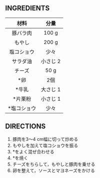 ## INGREDIENTS
|材料|分量|
|:--:|:--:|
|豚バラ肉|100 g|
|もやし|200 g|
|塩コショウ|少々|
|サラダ油|小さじ 2|
|チーズ|50 g|
|\*卵|2個|
|\*牛乳|大さじ 1|
|\*片栗粉|小さじ 1|
|\*塩コショウ|少々|

## DIRECTIONS
1. 豚肉を3〜4 cm幅に切って炒める
1. もやしを加えて塩コショウを振る
1. \*をよく混ぜ合わせる
1. \*を焼く
1. チーズをちらして，もやしと豚肉を乗せる
1. 卵を整えて，ソースとマヨネーズをかける
